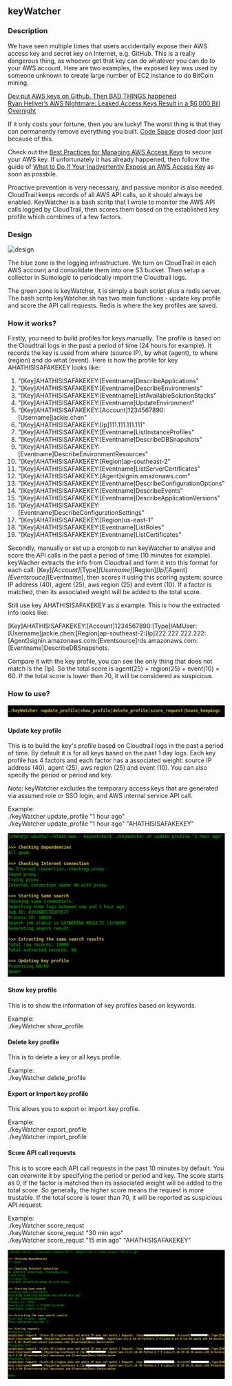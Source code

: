 ## keyWatcher

### Description
We have seen multiple times that users accidentally expose their AWS access key and secret key on Internet, e.g. GitHub. This is a really dangerous thing, as whoever get that key can do whatever you can do to your AWS account. Here are two examples, the exposed key was used by someone unknown to create large number of EC2 instance to do BitCoin mining.   

[Dev put AWS keys on Github. Then BAD THINGS happened](http://www.theregister.co.uk/2015/01/06/dev_blunder_shows_github_crawling_with_keyslurping_bots/)  
[Ryan Hellyer’s AWS Nightmare: Leaked Access Keys Result in a $6,000 Bill Overnight](https://wptavern.com/ryan-hellyers-aws-nightmare-leaked-access-keys-result-in-a-6000-bill-overnight)   

If it only costs your fortune, then you are lucky! The worst thing is that they can permanently remove everything you built. [Code Space](http://www.infoworld.com/article/2608076/data-center/murder-in-the-amazon-cloud.html) closed door just because of this.  

Check out the [Best Practices for Managing AWS Access Keys](http://docs.aws.amazon.com/general/latest/gr/aws-access-keys-best-practices.html) to secure your AWS key. If unfortunately it has already happened, then follow the guide of [What to Do If Your Inadvertently Expose an AWS Access Key](https://blogs.aws.amazon.com/security/post/Tx1P6IGLLZ935I4/What-to-Do-If-You-Inadvertently-Expose-an-AWS-Access-Key) as soon as possbile.

Proactive prevention is very necessary, and passive monitor is also needed. CloudTrail keeps records of all AWS API calls, so it should always be enabled. KeyWatcher is a bash scritp that I wrote to monitor the AWS API calls logged by CloudTrail, then scores them based on the established key profile which combines of a few factors.

### Design
![design](doc/keyWatcher_design.png)

The blue zone is the logging infrastructure. We turn on CloudTrail in each AWS account and consolidate them into one S3 bucket. Then setup a collector in Sumologic to periodcally import the Cloudtrail logs. 

The green zone is keyWatcher, it is simply a bash script plus a redis server. The bash scritp keyWatcher.sh has two main functions - update key profile and score the API call requests. Redis is where the key profiles are saved.

### How it works?

Firstly, you need to build profiles for keys manually. The profile is based on the Cloudtrail logs in the past a period of time (24 hours for example). It records the key is used from where (source IP), by what (agent), to where (region) and do what (event). Here is how the profile for key AHATHISISAFAKEKEY looks like:   

 1) "[Key]AHATHISISAFAKEKEY:[Eventname]DescribeApplications"     
 2) "[Key]AHATHISISAFAKEKEY:[Eventname]DescribeEnvironments"     
 3) "[Key]AHATHISISAFAKEKEY:[Eventname]ListAvailableSolutionStacks"
 4) "[Key]AHATHISISAFAKEKEY:[Eventname]UpdateEnvironment"     
 5) "[Key]AHATHISISAFAKEKEY:[Account]1234567890:[Username]jackie.chen"    
 6) "[Key]AHATHISISAFAKEKEY:[Ip]111.111.111.111"     
 7) "[Key]AHATHISISAFAKEKEY:[Eventname]ListInstanceProfiles"    
 8) "[Key]AHATHISISAFAKEKEY:[Eventname]DescribeDBSnapshots"     
 9) "[Key]AHATHISISAFAKEKEY:[Eventname]DescribeEnvironmentResources"    
10) "[Key]AHATHISISAFAKEKEY:[Region]ap-southeast-2"    
11) "[Key]AHATHISISAFAKEKEY:[Eventname]ListServerCertificates"    
12) "[Key]AHATHISISAFAKEKEY:[Agent]signin.amazonaws.com"    
13) "[Key]AHATHISISAFAKEKEY:[Eventname]DescribeConfigurationOptions"   
14) "[Key]AHATHISISAFAKEKEY:[Eventname]DescribeEvents"    
15) "[Key]AHATHISISAFAKEKEY:[Eventname]DescribeApplicationVersions"     
16) "[Key]AHATHISISAFAKEKEY:[Eventname]DescribeConfigurationSettings"    
17) "[Key]AHATHISISAFAKEKEY:[Region]us-east-1"    
18) "[Key]AHATHISISAFAKEKEY:[Eventname]ListRoles"    
19) "[Key]AHATHISISAFAKEKEY:[Eventname]ListCertificates"    

Secondly, manually or set up a cronjob to run keyWatcher to analyse and score the API calls in the past a period of time (10 minutes for example). keyWacher extracts the info from Cloudtrail and form it into this format for each call: [Key]*[Account]*[Type]*[Username]*[Region]*[Ip]*[Agent]*[Eventsrouce]*[Eventname], then scores it using this scoring system: source IP address (40), agent (25), aws region (25) and event (10). If a factor is matched, then its associated weight will be added to the total score. 

Still use key AHATHISISAFAKEKEY as a example. This is how the extracted info looks like:   

[Key]AHATHISISAFAKEKEY:[Account]1234567890:[Type]IAMUser:[Username]jackie.chen:[Region]ap-southeast-2:[Ip]222.222.222.222:[Agent]signin.amazonaws.com:[Eventsource]rds.amazonaws.com:[Eventname]DescribeDBSnapshots. 

Compare it with the key profile, you can see the only thing that does not match is the [Ip]. So the total score is agent(25) + region(25) + event(10) = 60. If the total score is lower than 70, it will be considered as suspicious.

### How to use?

![syntax](doc/syntax.png)

#### Update key profile   
This is to build the key's profile based on Cloudtrail logs in the past a period of time. By default it is for all keys based on the past 1 day logs. Each key profile has 4 factors and each factor has a associated weight: source IP address (40), agent (25), aws region (25) and event (10). You can also specify the period or period and key.    

*Note*: keyWatcher excludes the temporary access keys that are generated via assumed role or SSO login, and AWS internal service API call.      

Example:      
./keyWatcher update_profile "1 hour ago"    
./keyWatcher update_profile "1 hour ago" "AHATHISISAFAKEKEY"    

![update_profile](doc/update_profile.png)

#### Show key profile
This is to show the information of key profiles based on keywords.   

Example:   
./keyWatcher show_profile      

#### Delete key profile  
This is to delete a key or all keys profile.   

Example:  
./keyWatcher delete_profile

#### Export or Import key profile   
This allows you to export or import key profile.    

Example:   
./keyWatcher export_profile   
./keyWatcher import_profile   

#### Score API call requests  
This is to score each API call requests in the past 10 minutes by default. You can overwrite it by specifying the period or period and key. The score starts as 0, if the factor is matched then its associated weight will be added to the total score. So generally, the higher score means the request is more trustable.  If the total score is lower than 70, it will be reported as suspicious API request.    

Example:   
./keyWatcher score_requst   
./keyWatcher score_requst "30 min ago"   
./keyWatcher score_requst "15 min ago" "AHATHISISAFAKEKEY"    

![score_request](doc/score_request.png)


